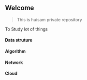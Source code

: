 ## Welcome
> This is huisam private repository

To Study lot of things

#### Data struture

#### Algorithm

#### Network

#### Cloud


